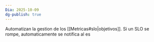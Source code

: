 ```yaml
---
Dia: 2025-10-09
dg-publish: true
---
```

Automatizan la gestion de los [[Metricas#slo|objetivos]]. Si un SLO se rompe, automaticamente se notifica al es
